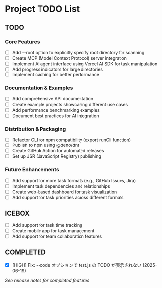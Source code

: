 # Project TODO List

## TODO

### Core Features

- [ ] Add --root option to explicitly specify root directory for scanning
- [ ] Create MCP (Model Context Protocol) server integration
- [ ] Implement AI agent interface using Vercel AI SDK for task manipulation
- [ ] Add progress indicators for large directories
- [ ] Implement caching for better performance

### Documentation & Examples

- [ ] Add comprehensive API documentation
- [ ] Create example projects showcasing different use cases
- [ ] Add performance benchmarking examples
- [ ] Document best practices for AI integration

### Distribution & Packaging

- [ ] Refactor CLI for npm compatibility (export runCli function)
- [ ] Publish to npm using @deno/dnt
- [ ] Create GitHub Action for automated releases
- [ ] Set up JSR (JavaScript Registry) publishing

### Future Enhancements

- [ ] Add support for more task formats (e.g., GitHub Issues, Jira)
- [ ] Implement task dependencies and relationships
- [ ] Create web-based dashboard for task visualization
- [ ] Add support for task priorities across different formats

## ICEBOX

- [ ] Add support for task time tracking
- [ ] Create mobile app for task management
- [ ] Add support for team collaboration features

## COMPLETED

- [x] [HIGH] Fix: --code オプションで test.js の TODO が表示されない (2025-06-19)

_See release notes for completed features_
